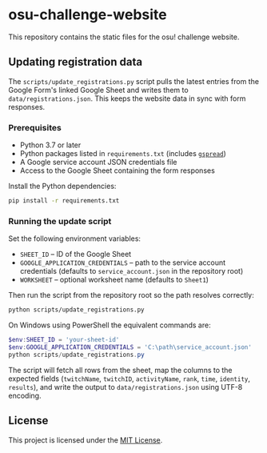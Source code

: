 # osu-challenge-website

This repository contains the static files for the osu! challenge website.

## Updating registration data

The `scripts/update_registrations.py` script pulls the latest entries from the
Google Form's linked Google Sheet and writes them to `data/registrations.json`.
This keeps the website data in sync with form responses.

### Prerequisites

- Python 3.7 or later
- Python packages listed in `requirements.txt` (includes [`gspread`](https://pypi.org/project/gspread/))
- A Google service account JSON credentials file
- Access to the Google Sheet containing the form responses

Install the Python dependencies:

```bash
pip install -r requirements.txt
```

### Running the update script

Set the following environment variables:

- `SHEET_ID` – ID of the Google Sheet
- `GOOGLE_APPLICATION_CREDENTIALS` – path to the service account credentials
  (defaults to `service_account.json` in the repository root)
- `WORKSHEET` – optional worksheet name (defaults to `Sheet1`)

Then run the script from the repository root so the path resolves correctly:

```bash
python scripts/update_registrations.py
```

On Windows using PowerShell the equivalent commands are:

```powershell
$env:SHEET_ID = 'your-sheet-id'
$env:GOOGLE_APPLICATION_CREDENTIALS = 'C:\path\service_account.json'
python scripts/update_registrations.py
```

The script will fetch all rows from the sheet, map the columns to the expected
fields (`twitchName`, `twitchID`, `activityName`, `rank`, `time`, `identity`,
`results`), and write the output to `data/registrations.json` using UTF-8
encoding.

## License

This project is licensed under the [MIT License](LICENSE).

